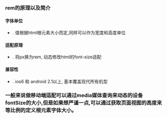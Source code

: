 ### rem的原理以及简介
####  字体单位 
 - . 值根据html根元素大小而定,同样可以作为宽度和高度单位
####  适配原理
 - . 将px换为rem, 动态修改html的font-size适配

####  兼容性
 - . ios6 和 android 2.1以上, 基本覆盖现代所有机型 

### 一般来说做移动端适配可以通过media媒体查询来动态的设备fontSize的大小,但是如果想严谨一点,可以通过获取页面视图的高度来等比例的定义根元素字体大小。